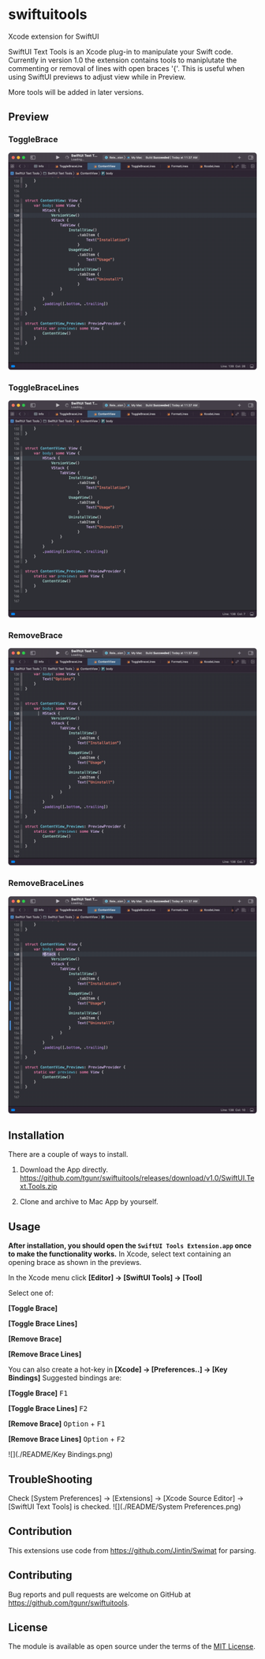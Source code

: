 # swiftuitools
Xcode extension for SwiftUI

SwiftUI Text Tools is an Xcode plug-in to manipulate your Swift code.
Currently in version 1.0 the  extension contains tools to maniplutate the commenting or removal of lines with open braces '{'. This is useful when using SwiftUI previews to adjust view while in Preview.

More tools will be added in later versions.

## Preview

### ToggleBrace
![](./README/ToggleBrace.gif)

### ToggleBraceLines
![](./README/ToggleBraceLines.gif)

### RemoveBrace
![](./README/RemoveBrace.gif)

### RemoveBraceLines
![](./README/RemoveBraceLines.gif)

## Installation

There are a couple of ways to install.

1. Download the App directly.<br>
  <https://github.com/tgunr/swiftuitools/releases/download/v1.0/SwiftUI.Text.Tools.zip>

3. Clone and archive to Mac App by yourself.

## Usage

**After installation, you should open the `SwiftUI Tools Extension.app` once to make the functionality works.**
In Xcode, select text containing an opening brace as shown in the previews.

In the Xcode menu click **[Editor] -> [SwiftUI Tools] -> [Tool]** 

Select one of:

**[Toggle Brace]** 

**[Toggle Brace Lines]** 

**[Remove Brace]** 

**[Remove Brace Lines]** 

You can also create a hot-key in **[Xcode] -> [Preferences..] -> [Key Bindings]**
Suggested bindings are:

**[Toggle Brace]** <kbd>F1</kbd>

**[Toggle Brace Lines]** <kbd>F2</kbd> 

**[Remove Brace]** <kbd>Option</kbd> + <kbd>F1</kbd>

**[Remove Brace Lines]** <kbd>Option</kbd> + <kbd>F2</kbd>

![](./README/Key Bindings.png)

## TroubleShooting

Check [System Preferences] -> [Extensions] -> [Xcode Source Editor] -> [SwiftUI Text Tools] is checked. ![](./README/System Preferences.png)

## Contribution
This extensions use code from <https://github.com/Jintin/Swimat> for parsing.

## Contributing

Bug reports and pull requests are welcome on GitHub at <https://github.com/tgunr/swiftuitools>.

## License

The module is available as open source under the terms of the [MIT License](http://opensource.org/licenses/MIT).

